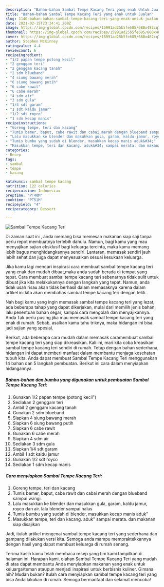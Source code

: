 ```yaml
---
description: "Bahan-bahan Sambal Tempe Kacang Teri yang enak Untuk Jualan"
title: "Bahan-bahan Sambal Tempe Kacang Teri yang enak Untuk Jualan"
slug: 1140-bahan-bahan-sambal-tempe-kacang-teri-yang-enak-untuk-jualan
date: 2021-02-15T23:34:41.208Z
image: https://img-global.cpcdn.com/recipes/15991ad25b5fe685/680x482cq70/sambal-tempe-kacang-teri-foto-resep-utama.jpg
thumbnail: https://img-global.cpcdn.com/recipes/15991ad25b5fe685/680x482cq70/sambal-tempe-kacang-teri-foto-resep-utama.jpg
cover: https://img-global.cpcdn.com/recipes/15991ad25b5fe685/680x482cq70/sambal-tempe-kacang-teri-foto-resep-utama.jpg
author: Stephen McKinney
ratingvalue: 4.4
reviewcount: 6
recipeingredient:
- "1/2 papan tempe potong kecil"
- "2 genggam teri"
- "2 genggam kacang tanah"
- "2 sdm blueband"
- "4 siung bawang merah"
- "6 siung bawang putih"
- "6 cabe rawit"
- "6 cabe merah"
- "4 sdm air"
- "3 sdm gula"
- "1/4 sdt garam"
- "1 sdt kaldu jamur"
- "1/2 sdt royco"
- "1 sdm kecap manis"
recipeinstructions:
- "Goreng tempe, teri dan kacang"
- "Tumis bamer, baput, cabe rawit dan cabai merah dengan blueband sampai wangi."
- "Lalu masukkan ke blender dan masukkan gula, garam, kaldu jamur, royco dan air. lalu blender sampai halus"
- "Tumis bumbu yang sudah di blender, masukkan kecap manis aduk&#34;"
- "Masukkan tempe, teri dan kacang. aduk&#34; sampai merata. dan makanan siap disajikan"
categories:
- Resep
tags:
- sambal
- tempe
- kacang

katakunci: sambal tempe kacang 
nutrition: 122 calories
recipecuisine: Indonesian
preptime: "PT40M"
cooktime: "PT51M"
recipeyield: "4"
recipecategory: Dessert

---
```



![Sambal Tempe Kacang Teri](https://img-global.cpcdn.com/recipes/15991ad25b5fe685/680x482cq70/sambal-tempe-kacang-teri-foto-resep-utama.jpg)

Di zaman  saat ini , anda memang bisa memesan makanan siap saji tanpa perlu repot membuatnya terlebih dahulu. Namun, bagi kamu yang mau menyajikan sajian eksklusif bagi keluarga tercinta, maka kamu memang lebih bagus menghidangkannya sendiri. Lantaran, memasak sendiri jauh lebih sehat dan juga dapat menyesuaikan sesuai kesukaan keluarga.

Jika kamu lagi mencari inspirasi cara membuat sambal tempe kacang teri yang enak dan mudah dibuat,maka anda sudah berada di tempat yang tepat. Cara membuat sambal tempe kacang teri  sebenarnya tidak sulit untuk dibuat jika kita melakukannya dengan langkah yang tepat. Namun, anda tidak usah risau akan tidak berhasil dalam memasaknya 
karena dalam artikel ini kita akan membahas sambal tempe kacang teri dengan teliti.  



Nah bagi kamu yang ingin memasak sambal tempe kacang teri yang lezat, ada beberapa tahap yang dapat dikerjakan, mulai dari memilih jenis bahan, lalu penentuan bahan segar, sampai cara mengolah dan menyajikannya. Anda Tak perlu pusing jika mau memasak sambal tempe kacang teri yang enak di rumah. Sebab, asalkan kamu  tahu triknya, maka hidangan ini bisa jadi sajian yang spesial.

Berikut, ada beberapa cara mudah dalam memasak caramembuat sambal tempe kacang teri yang siap dikreasikan. Kali ini, mari kita coba kreasikan sambal tempe kacang teri sendiri di rumah. Tetap dengan bahan sederhana, hidangan ini dapat memberi manfaat dalam membantu menjaga kesehatan tubuh kita. Anda dapat membuat Sambal Tempe Kacang Teri menggunakan 14 bahan dan 5 langkah pembuatan. Berikut ini cara dalam menyiapkan hidangannya.

<!--inarticleads1-->

##### Bahan-bahan dan bumbu yang digunakan untuk pembuatan Sambal Tempe Kacang Teri:

1. Gunakan 1/2 papan tempe (potong kecil&#34;)
1. Sediakan 2 genggam teri
1. Ambil 2 genggam kacang tanah
1. Gunakan 2 sdm blueband
1. Siapkan 4 siung bawang merah
1. Siapkan 6 siung bawang putih
1. Siapkan 6 cabe rawit
1. Gunakan 6 cabe merah
1. Siapkan 4 sdm air
1. Sediakan 3 sdm gula
1. Siapkan 1/4 sdt garam
1. Ambil 1 sdt kaldu jamur
1. Gunakan 1/2 sdt royco
1. Sediakan 1 sdm kecap manis




<!--inarticleads2-->

##### Cara menyiapkan Sambal Tempe Kacang Teri:

1. Goreng tempe, teri dan kacang
1. Tumis bamer, baput, cabe rawit dan cabai merah dengan blueband sampai wangi.
1. Lalu masukkan ke blender dan masukkan gula, garam, kaldu jamur, royco dan air. lalu blender sampai halus
1. Tumis bumbu yang sudah di blender, masukkan kecap manis aduk&#34;
1. Masukkan tempe, teri dan kacang. aduk&#34; sampai merata. dan makanan siap disajikan




Jadi, itulah artikel mengenai  sambal tempe kacang teri  yang sederhana dan gampang dilakukan versi kita. Semoga anda mampu mempraktekkannya dengan hasil yang dapat membuat keluarga di rumah senang. 

Terima kasih kamu telah membaca resep yang tim kami tampilkan di halaman ini. Harapan kami, olahan  Sambal Tempe Kacang Teri yang mudah di atas dapat membantu Anda menyiapkan makanan yang enak untuk keluarga/teman ataupun menjadi inspirasi untuk berbisnis kuliner. Gimana nih? Mudah bukan? Itulah cara menyiapkan sambal tempe kacang teri yang bisa Anda lakukan di rumah. Semoga bermanfaat dan selamat mencoba!

